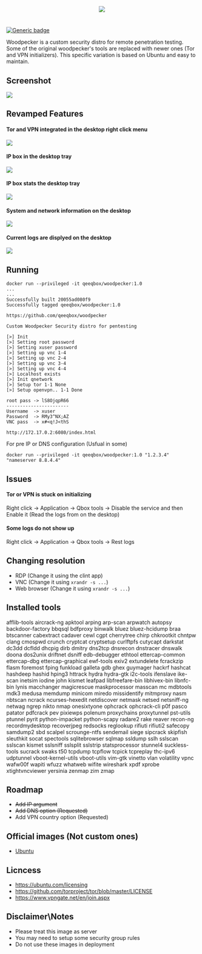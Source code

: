 <p align="center"> <img src="https://raw.githubusercontent.com/qeeqbox/woodpecker/master/readme/woodpecker.png"></p>

#
[![Generic badge](https://img.shields.io/badge/dynamic/json.svg?url=https://raw.githubusercontent.com/qeeqbox/woodpecker/master/info&label=Woodpecker&query=$.woodpecker&colorB=blue)](https://github.com/qeeqbox/woodpecker/blob/master/changes.md)

Woodpecker is a custom security distro for remote penetration testing. Some of the original woodpecker's tools are replaced with newer ones (Tor and VPN initializers). This specific variation is based on Ubuntu and easy to maintain. 

## Screenshot
<img src="https://raw.githubusercontent.com/qeeqbox/woodpecker/master/readme/intro.png" style="max-width:768px"/>

## Revamped Features
#### Tor and VPN integrated in the desktop right click menu
<img src="https://raw.githubusercontent.com/qeeqbox/woodpecker/master/readme/menu.png" style="max-width:768px"/>

#### IP box in the desktop tray
<img src="https://raw.githubusercontent.com/qeeqbox/woodpecker/master/readme/ip.png" style="max-width:768px"/>

#### IP box stats the desktop tray
<img src="https://raw.githubusercontent.com/qeeqbox/woodpecker/master/readme/ipstats.png" style="max-width:768px"/>

#### System and network information on the desktop
<img src="https://raw.githubusercontent.com/qeeqbox/woodpecker/master/readme/system.png" style="max-width:768px"/>

#### Current logs are displyed on the desktop
<img src="https://raw.githubusercontent.com/qeeqbox/woodpecker/master/readme/logs.png" style="max-width:768px"/>

## Running
```console 
docker run --privileged -it qeeqbox/woodpecker:1.0
...
...
Successfully built 20055ad080f9
Successfully tagged qeeqbox/woodpecker:1.0

https://github.com/qeeqbox/woodpecker

Custom Woodpecker Security distro for pentesting

[>] Init
[>] Setting root password
[>] Setting xuser password
[>] Setting up vnc 1-4
[>] Setting up vnc 2-4
[>] Setting up vnc 3-4
[>] Setting up vnc 4-4
[>] Localhost exists
[>] Init qnetwork
[>] Setup tor 1-1 None
[>] Setup openvpn.. 1-1 Done

root pass -> lS8OjqpR66
-----------------------
Username  -> xuser
Password  -> RMy3^NX;AZ
VNC pass  -> x#<q!J<thS

http://172.17.0.2:6080/index.html
```

For pre IP or DNS configuration (Usfual in some)

```console 
docker run --privileged -it qeeqbox/woodpecker:1.0 "1.2.3.4" "nameserver 8.8.4.4"
```

## Issues
#### Tor or VPN is stuck on initializing
Right click -> Application -> Qbox tools -> Disable the service and then Enable it (Read the logs from on the desktop)

#### Some logs do not show up
Right click -> Application -> Qbox tools -> Rest logs

## Changing resolution
- RDP (Change it using the clint app)
- VNC (Change it using `xrandr -s ...`)
- Web browser (Change it using `xrandr -s ...`)

## Installed tools
afflib-tools aircrack-ng apktool arping arp-scan arpwatch autopsy backdoor-factory bbqsql bdfproxy binwalk bluez bluez-hcidump braa btscanner cabextract cadaver cewl cgpt cherrytree chirp chkrootkit chntpw clang cmospwd crunch cryptcat cryptsetup curlftpfs cutycapt darkstat dc3dd dcfldd dhcpig dirb dmitry dns2tcp dnsrecon dnstracer dnswalk doona dos2unix driftnet dsniff edb-debugger ethtool ettercap-common ettercap-dbg ettercap-graphical ewf-tools exiv2 extundelete fcrackzip flasm foremost fping funkload galleta gdb ghex guymager hackrf hashcat hashdeep hashid hping3 httrack hydra hydra-gtk i2c-tools ifenslave ike-scan inetsim iodine john kismet leafpad libfreefare-bin libhivex-bin libnfc-bin lynis macchanger magicrescue maskprocessor masscan mc mdbtools mdk3 medusa memdump minicom miredo missidentify mitmproxy nasm nbtscan ncrack ncurses-hexedit netdiscover netmask netsed netsniff-ng netwag ngrep nikto nmap onesixtyone ophcrack ophcrack-cli p0f pasco patator pdfcrack pev pixiewps polenum proxychains proxytunnel pst-utils ptunnel pyrit python-impacket python-scapy radare2 rake reaver recon-ng recordmydesktop recoverjpeg redsocks reglookup rifiuti rifiuti2 safecopy samdump2 sbd scalpel scrounge-ntfs sendemail siege sipcrack skipfish sleuthkit socat spectools sqlitebrowser sqlmap ssldump sslh sslscan sslscan kismet sslsniff sslsplit sslstrip statsprocessor stunnel4 suckless-tools sucrack swaks t50 tcpdump tcpflow tcpick tcpreplay thc-ipv6 udptunnel vboot-kernel-utils vboot-utils vim-gtk vinetto vlan volatility vpnc wafw00f wapiti wfuzz whatweb wifite wireshark xpdf xprobe xtightvncviewer yersinia zenmap zim zmap

## Roadmap
- ~~Add IP argument~~
- ~~Add DNS option (Requested)~~
- Add VPN country option (Requested)

## Official images (Not custom ones)
- [Ubuntu](https://ubuntu.com/)

## Licncess
- https://ubuntu.com/licensing
- https://github.com/torproject/tor/blob/master/LICENSE
- https://www.vpngate.net/en/join.aspx

## Disclaimer\Notes
- Please treat this image as server 
- You may need to setup some security group rules
- Do not use these images in deployment 

